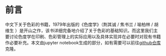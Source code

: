 # 前言

中文下关于色彩的书籍，1979年出版的《色度学》（荆其诚 / 焦书兰 / 喻柏林 / 胡维生 ）是开山之作，该书详细完备地介绍了关于色彩的基础知识。而这里我们主要讨论色度学在印刷、色彩管理上的实际应用以及具体实现并在必要时对现有书籍作必要补充。本文由jupyter notebook生成的部分，如有需要可以前往[github仓库](https://github.com/Page-David/colorimetry_source)克隆。


